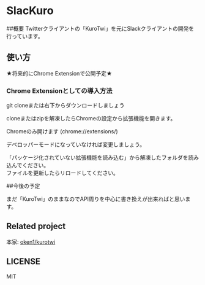 SlacKuro
=============
##概要
Twitterクライアントの「KuroTwi」を元にSlackクライアントの開発を行っています。  

## 使い方

★将来的にChrome Extensionで公開予定★

### Chrome Extensionとしての導入方法

git cloneまたは右下からダウンロードしましょう

cloneまたはzipを解凍したらChromeの設定から拡張機能を開きます。

Chromeのみ開けます (chrome://extensions/) 

デベロッパーモードになっていなければ変更しましょう。  

「パッケージ化されていない拡張機能を読み込む」から解凍したフォルダを読み込んでください。  
ファイルを更新したらリロードしてください。  

##今後の予定

まだ「KuroTwi」のままなのでAPI周りを中心に書き換えが出来ればと思います。

## Related project

本家: [oken1/kurotwi](https://github.com/oken1/kurotwi)  

## LICENSE

MIT
